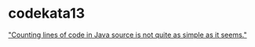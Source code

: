 # codekata13

["Counting lines of code in Java source is not quite as simple as it seems."](http://codekata.com/kata/kata13-counting-code-lines/)
